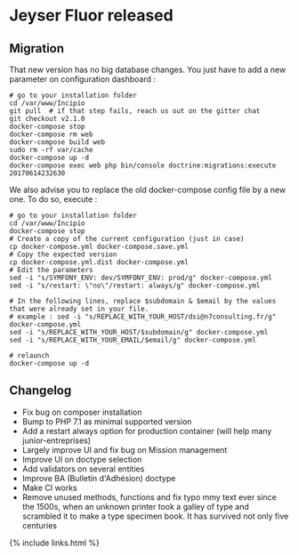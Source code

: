 # Jeyser Fluor released

## Migration

That new version has no big database changes. You just have to add a new parameter on configuration dashboard :

```
# go to your installation folder
cd /var/www/Incipio
git pull  # if that step fails, reach us out on the gitter chat
git checkout v2.1.0
docker-compose stop
docker-compose rm web
docker-compose build web
sudo rm -rf var/cache
docker-compose up -d
docker-compose exec web php bin/console doctrine:migrations:execute 20170614232630
```

We also advise you to replace the old docker-compose config file by a new one. To do so, execute :

```
# go to your installation folder
cd /var/www/Incipio
docker-compose stop
# Create a copy of the current configuration (just in case)
cp docker-compose.yml docker-compose.save.yml
# Copy the expected version
cp docker-compose.yml.dist docker-compose.yml
# Edit the parameters
sed -i "s/SYMFONY_ENV: dev/SYMFONY_ENV: prod/g" docker-compose.yml
sed -i "s/restart: \"no\"/restart: always/g" docker-compose.yml

# In the following lines, replace $subdomain & $email by the values that were already set in your file.
# example : sed -i "s/REPLACE_WITH_YOUR_HOST/dsi@n7consulting.fr/g" docker-compose.yml
sed -i "s/REPLACE_WITH_YOUR_HOST/$subdomain/g" docker-compose.yml
sed -i "s/REPLACE_WITH_YOUR_EMAIL/$email/g" docker-compose.yml

# relaunch
docker-compose up -d
```

## Changelog

- Fix bug on composer installation
- Bump to PHP 7.1 as minimal supported version
- Add a restart always option for production container (will help many junior-entreprises)
- Largely improve UI and fix bug on Mission management
- Improve UI on doctype selection
- Add validators on several entities
- Improve BA (Bulletin d'Adhésion) doctype
- Make CI works
- Remove unused methods, functions and fix typo
  mmy text ever since the 1500s, when an unknown printer took a galley of type and scrambled it to make a type specimen book. It has survived not only five centuries

{% include links.html %}
